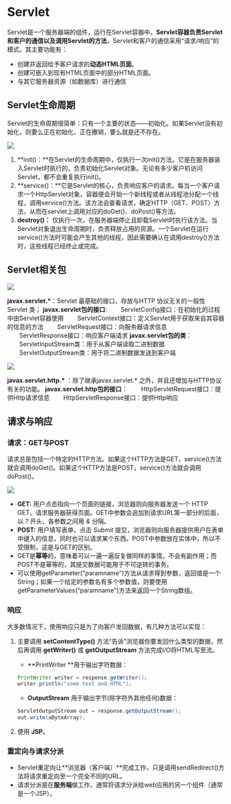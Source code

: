 # Servlet

Servlet是一个服务器端的组件，运行在Servlet容器中。**Servlet容器负责Servlet和客户的通信以及调用Servlet的方法**，Servlet和客户的通信采用“请求/响应”的模式。其主要功能有：

+ 创建并返回给予客户请求的**动态HTML页面**。
+ 创建可嵌入到现有HTML页面中的部分HTML页面。
+ 与其它服务器资源（如数据库）进行通信



## Servlet生命周期

Servlet的生命周期很简单：只有一个主要的状态——初始化。如果Servlet没有初始化，则要么正在初始化、正在撤销，要么就是还不存在。

![](http://ww1.sinaimg.cn/large/82c8e86egy1fdfhu9y4loj20jx0bs3zi)

1. **init()：**在Servlet的生命周期中，仅执行一次init()方法。它是在服务器装入Servlet时执行的，负责初始化Servlet对象。无论有多少客户机访问Servlet，都不会重复执行init()。
2. **service()：**它是Servlet的核心，负责响应客户的请求。每当一个客户请求一个HttpServlet对象，容器便会开始一个新线程或者从线程池分配一个线程，调用service()方法。该方法会查看请求，确定HTTP（GET、POST）方法，从而在servlet上调用对应的doGet()、doPost()等方法。
3. **destroy()：** 仅执行一次，在服务器端停止且卸载Servlet时执行该方法。当Servlet对象退出生命周期时，负责释放占用的资源。一个Servlet在运行service()方法时可能会产生其他的线程，因此需要确认在调用destroy()方法时，这些线程已经终止或完成。

## Servlet相关包

![](http://ww1.sinaimg.cn/large/82c8e86egy1fdlnrah12fj20go0830ta)

**javax.servlet.\***：Servlet 最基础的接口，存放与HTTP 协议无关的一般性Servlet 类；
**javax.servlet包的接口**:
　　ServletConfig接口：在初始化的过程中由Servlet容器使用
　　ServletContext接口：定义Servlet用于获取来自其容器的信息的方法
　　ServletRequest接口：向服务器请求信息
　　ServletResponse接口：响应客户端请求
**javax.servlet包的类**：
　　ServletInputStream类：用于从客户端读取二进制数据
　　ServletOutputStream类：用于将二进制数据发送到客户端

![](http://ww1.sinaimg.cn/large/82c8e86egy1fdlnttnqyij20ku0460t1)

**javax.servlet.http.\*** ：除了继承javax.servlet.* 之外，并且还增加与HTTP协议有关的功能。
**javax.servlet.http包的接口**：
　　HttpServletRequest接口：提供Http请求信息
　　HttpServletResponse接口：提供Http响应

## 请求与响应

### 请求：GET与POST

请求总是包括一个特定的HTTP方法。如果这个HTTP方法是GET，service()方法就会调用doGet()。如果这个HTTP方法是POST，service()方法就会调用doPost()。

![](http://ww1.sinaimg.cn/large/82c8e86egy1fdi2aoz3t9j20te0asq4a)

- **GET:** 用户点击指向一个页面的链接，浏览器则向服务器发送一个 HTTP GET，请求服务器获得页面。GET中参数会追加到请求URL第一部分的后面，以 _?_ 开头，各参数之间用 _&_ 分隔。
- **POST:** 用户填写表单，点击 *Submit* 提交，浏览器则向服务器提供用户在表单中键入的信息，同时也可以请求某个东西。POST中参数放在实体中，所以不受限制，这是与GET的区别。
- GET是**幂等**的，意味着可以一遍一遍反复做同样的事情，不会有副作用；而POST不是幂等的，其提交数据可能用于不可逆转的事务。
- 可以使用getParameter("paramname")方法从请求得到参数，返回值是一个String；如果一个给定的参数名有多个参数值，则要使用getParameterValues("paramname")方法来返回一个String数组。

### 响应

大多数情况下，使用响应只是为了向客户发回数据，有几种方法可以实现：

1. 主要调用 **setContentType()** 方法“告诉”浏览器你要发回什么类型的数据，然后再调用 **getWriter()** 或 **getOutputStream** 方法完成I/O将HTML写至流。 

   + **PrintWriter **用于输出字符数据：

   ```java
   PrintWriter writer = response.getWriter();
   writer.println("some text and HTML");
   ```

   + **OutputStream** 用于输出字节(除字符外其他任何)数据：

   ```java
   ServletOutputStream out = response.getOutputStream();
   out.write(aByteArray);
   ```

2. 使用 **JSP**。


### 重定向与请求分派

+ Servlet重定向让**浏览器（客户端）**完成工作，只是调用sendRedirect()方法将请求重定向至一个完全不同的URL。
+ 请求分派是在**服务端**做工作，通常将请求分派给web应用的另一个组件（通常是一个JSP）。

